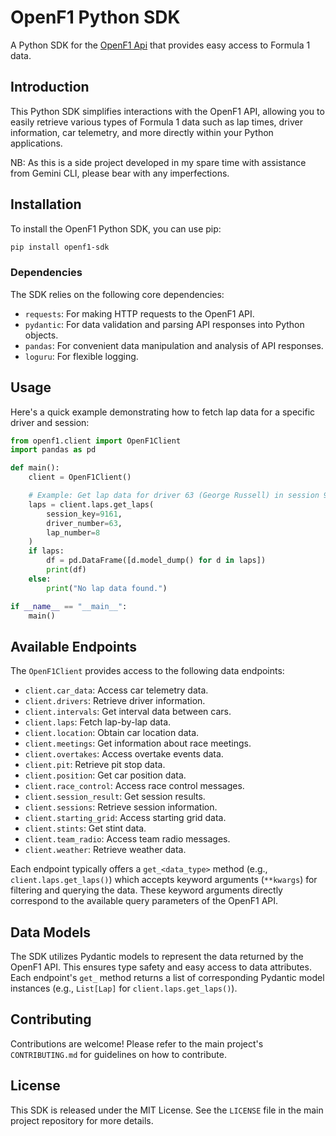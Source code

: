 # OpenF1 Python SDK

A Python SDK for the [OpenF1 Api](https://github.com/br-g/openf1) that provides easy access to Formula 1 data.

## Introduction

This Python SDK simplifies interactions with the OpenF1 API, allowing you to easily retrieve various types of Formula 1 data such as lap times, driver information, car telemetry, and more directly within your Python applications.

NB: As this is a side project developed in my spare time with assistance from Gemini CLI, please bear with any imperfections.

## Installation

To install the OpenF1 Python SDK, you can use pip:

```bash
pip install openf1-sdk
```

### Dependencies

The SDK relies on the following core dependencies:
- `requests`: For making HTTP requests to the OpenF1 API.
- `pydantic`: For data validation and parsing API responses into Python objects.
- `pandas`: For convenient data manipulation and analysis of API responses.
- `loguru`: For flexible logging.

## Usage

Here's a quick example demonstrating how to fetch lap data for a specific driver and session:

```python
from openf1.client import OpenF1Client
import pandas as pd

def main():
    client = OpenF1Client()

    # Example: Get lap data for driver 63 (George Russell) in session 9161 (2023 Abu Dhabi Grand Prix - Race)
    laps = client.laps.get_laps(
        session_key=9161, 
        driver_number=63, 
        lap_number=8
    )
    if laps:
        df = pd.DataFrame([d.model_dump() for d in laps])
        print(df)
    else:
        print("No lap data found.")

if __name__ == "__main__":
    main()
```

## Available Endpoints

The `OpenF1Client` provides access to the following data endpoints:

- `client.car_data`: Access car telemetry data.
- `client.drivers`: Retrieve driver information.
- `client.intervals`: Get interval data between cars.
- `client.laps`: Fetch lap-by-lap data.
- `client.location`: Obtain car location data.
- `client.meetings`: Get information about race meetings.
- `client.overtakes`: Access overtake events data.
- `client.pit`: Retrieve pit stop data.
- `client.position`: Get car position data.
- `client.race_control`: Access race control messages.
- `client.session_result`: Get session results.
- `client.sessions`: Retrieve session information.
- `client.starting_grid`: Access starting grid data.
- `client.stints`: Get stint data.
- `client.team_radio`: Access team radio messages.
- `client.weather`: Retrieve weather data.

Each endpoint typically offers a `get_<data_type>` method (e.g., `client.laps.get_laps()`) which accepts keyword arguments (`**kwargs`) for filtering and querying the data. These keyword arguments directly correspond to the available query parameters of the OpenF1 API.

## Data Models

The SDK utilizes Pydantic models to represent the data returned by the OpenF1 API. This ensures type safety and easy access to data attributes. Each endpoint's `get_` method returns a list of corresponding Pydantic model instances (e.g., `List[Lap]` for `client.laps.get_laps()`).

## Contributing

Contributions are welcome! Please refer to the main project's `CONTRIBUTING.md` for guidelines on how to contribute.

## License

This SDK is released under the MIT License. See the `LICENSE` file in the main project repository for more details.
